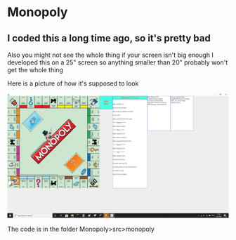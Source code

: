 # Monopoly
## I coded this a long time ago, so it's pretty bad

Also you might not see the whole thing if your screen isn't big enough
I developed this on a 25" screen so anything smaller than 20" probably won't get the whole thing

Here is a picture of how it's supposed to look

![Monopoly Game](Monopoly.png)

The code is in the folder Monopoly>src>monopoly
